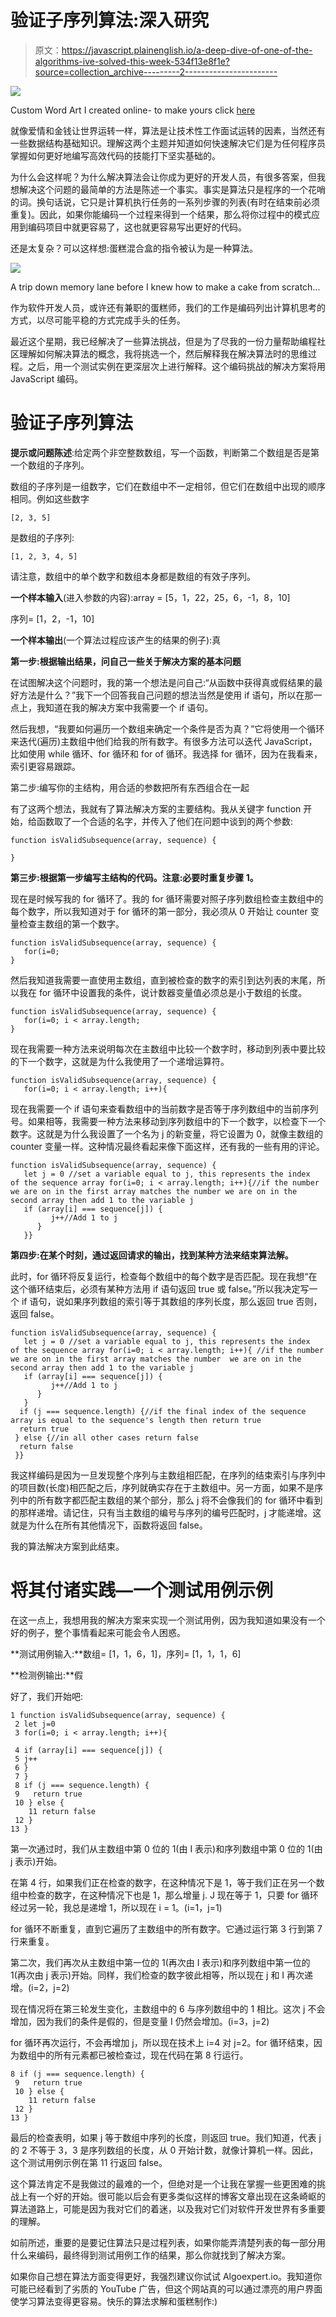 # 验证子序列算法:深入研究

> 原文：<https://javascript.plainenglish.io/a-deep-dive-of-one-of-the-algorithms-ive-solved-this-week-534f13e8f1e?source=collection_archive---------2----------------------->

![](img/9796991d113a155bb33eadcb7d9412c3.png)

Custom Word Art I created online- to make yours click [here](https://wordart.com/create)

就像爱情和金钱让世界运转一样，算法是让技术性工作面试运转的因素，当然还有一些数据结构基础知识。理解这两个主题并知道如何快速解决它们是为任何程序员掌握如何更好地编写高效代码的技能打下坚实基础的。

为什么会这样呢？为什么解决算法会让你成为更好的开发人员，有很多答案，但我想解决这个问题的最简单的方法是陈述一个事实。事实是算法只是程序的一个花哨的词。换句话说，它只是计算机执行任务的一系列步骤的列表(有时在结束前必须重复)。因此，如果你能编码一个过程来得到一个结果，那么将你过程中的模式应用到编码项目中就更容易了，这也就更容易写出更好的代码。

还是太复杂？可以这样想:蛋糕混合盒的指令被认为是一种算法。

![](img/4abfc0e064de009fd40c5eed222c3296.png)

A trip down memory lane before I knew how to make a cake from scratch…

作为软件开发人员，或许还有兼职的蛋糕师，我们的工作是编码列出计算机思考的方式，以尽可能平稳的方式完成手头的任务。

最近这个星期，我已经解决了一些算法挑战，但是为了尽我的一份力量帮助编程社区理解如何解决算法的概念，我将挑选一个，然后解释我在解决算法时的思维过程。之后，用一个测试实例在更深层次上进行解释。这个编码挑战的解决方案将用 JavaScript 编码。

# 验证子序列算法

**提示或问题陈述**:给定两个非空整数数组，写一个函数，判断第二个数组是否是第一个数组的子序列。

数组的子序列是一组数字，它们在数组中不一定相邻，但它们在数组中出现的顺序相同。例如这些数字

```
[2, 3, 5]
```

是数组的子序列:

```
[1, 2, 3, 4, 5]
```

请注意，数组中的单个数字和数组本身都是数组的有效子序列。

**一个样本输入**(进入参数的内容):array = [5，1，22，25，6，-1，8，10]

序列= [1，2，-1，10]

**一个样本输出**(一个算法过程应该产生的结果的例子):真

**第一步:根据输出结果，问自己一些关于解决方案的基本问题**

在试图解决这个问题时，我的第一个想法是问自己:“从函数中获得真或假结果的最好方法是什么？”我下一个回答我自己问题的想法当然是使用 if 语句，所以在那一点上，我知道在我的解决方案中我需要一个 if 语句。

然后我想，“我要如何遍历一个数组来确定一个条件是否为真？”它将使用一个循环来迭代(遍历)主数组中他们给我的所有数字。有很多方法可以迭代 JavaScript，比如使用 while 循环、for 循环和 for of 循环。我选择 for 循环，因为在我看来，索引更容易跟踪。

第二步:编写你的主结构，用合适的参数把所有东西组合在一起

有了这两个想法，我就有了算法解决方案的主要结构。我从关键字 function 开始，给函数取了一个合适的名字，并传入了他们在问题中谈到的两个参数:

```
function isValidSubsequence(array, sequence) {

}
```

**第三步:根据第一步编写主结构的代码。注意:必要时重复步骤 1。**

现在是时候写我的 for 循环了。我的 for 循环需要对照子序列数组检查主数组中的每个数字，所以我知道对于 for 循环的第一部分，我必须从 0 开始让 counter 变量检查主数组的第一个数字。

```
function isValidSubsequence(array, sequence) {
   for(i=0;
}
```

然后我知道我需要一直使用主数组，直到被检查的数字的索引到达列表的末尾，所以我在 for 循环中设置我的条件，说计数器变量值必须总是小于数组的长度。

```
function isValidSubsequence(array, sequence) {
   for(i=0; i < array.length;
}
```

现在我需要一种方法来说明每次在主数组中比较一个数字时，移动到列表中要比较的下一个数字，这就是为什么我使用了一个递增运算符。

```
function isValidSubsequence(array, sequence) {
   for(i=0; i < array.length; i++){ 
```

现在我需要一个 if 语句来查看数组中的当前数字是否等于序列数组中的当前序列号。如果相等，我需要一种方法来移动到序列数组中的下一个数字，以检查下一个数字。这就是为什么我设置了一个名为 j 的新变量，将它设置为 0，就像主数组的 counter 变量一样。这种情况最终看起来像下面这样，还有我的一些有用的评论。

```
function isValidSubsequence(array, sequence) {
   let j = 0 //set a variable equal to j, this represents the index      of the sequence array for(i=0; i < array.length; i++){//if the number we are on in the first array matches the number we are on in the second array then add 1 to the variable j 
   if (array[i] === sequence[j]) {
         j++//Add 1 to j
      }
   }}
```

**第四步:在某个时刻，通过返回请求的输出，找到某种方法来结束算法解。**

此时，for 循环将反复运行，检查每个数组中的每个数字是否匹配。现在我想“在这个循环结束后，必须有某种方法用 if 语句返回 true 或 false。”所以我决定写一个 if 语句，说如果序列数组的索引等于其数组的序列长度，那么返回 true 否则，返回 false。

```
function isValidSubsequence(array, sequence) {
   let j = 0 //set a variable equal to j, this represents the index      of the sequence array for(i=0; i < array.length; i++){ //if the number we are on in the first array matches the number  we are on in the second array then add 1 to the variable j 
   if (array[i] === sequence[j]) {
         j++//Add 1 to j
      }
   }
  if (j === sequence.length) {//if the final index of the sequence array is equal to the sequence's length then return true
  return true
 } else {//in all other cases return false
  return false
 }}
```

我这样编码是因为一旦发现整个序列与主数组相匹配，在序列的结束索引与序列中的项目数(长度)相匹配之后，序列就确实存在于主数组中。另一方面，如果不是序列中的所有数字都匹配主数组的某个部分，那么 j 将不会像我们的 for 循环中看到的那样递增。请记住，只有当主数组的编号与序列的编号匹配时，j 才能递增。这就是为什么在所有其他情况下，函数将返回 false。

我的算法解决方案到此结束。

# 将其付诸实践—一个测试用例示例

在这一点上，我想用我的解决方案来实现一个测试用例，因为我知道如果没有一个好的例子，整个事情看起来可能会令人困惑。

**测试用例输入:**数组= [1，1，6，1]，序列= [1，1，1，6]

**检测例输出:**假

好了，我们开始吧:

```
1 function isValidSubsequence(array, sequence) {
 2 let j=0
 3 for(i=0; i < array.length; i++){

 4 if (array[i] === sequence[j]) {
 5 j++
 6 }
 7 }
 8 if (j === sequence.length) {
 9   return true
 10 } else {
    11 return false
 12 }
13 }
```

第一次通过时，我们从主数组中第 0 位的 1(由 I 表示)和序列数组中第 0 位的 1(由 j 表示)开始。

在第 4 行，如果我们正在检查的数字，在这种情况下是 1，等于我们正在另一个数组中检查的数字，在这种情况下也是 1，那么增量 j. J 现在等于 1，只要 for 循环经过另一轮，我总是递增 1，所以现在 i = 1。(i=1，j=1)

for 循环不断重复，直到它遍历了主数组中的所有数字。它通过运行第 3 行到第 7 行来重复。

第二次，我们再次从主数组中第一位的 1(再次由 I 表示)和序列数组中第一位的 1(再次由 j 表示)开始。同样，我们检查的数字彼此相等，所以现在 j 和 I 再次递增。(i=2，j=2)

现在情况将在第三轮发生变化，主数组中的 6 与序列数组中的 1 相比。这次 j 不会增加，因为我们的条件是假的，但是变量 I 仍然会增加。(i=3，j=2)

for 循环再次运行，不会再增加 j，所以现在技术上 i=4 对 j=2。for 循环结束，因为数组中的所有元素都已被检查过，现在代码在第 8 行运行。

```
8 if (j === sequence.length) {
 9   return true
 10 } else {
    11 return false
 12 }
13 }
```

最后的检查表明，如果 j 等于数组中序列的长度，则返回 true。我们知道，代表 j 的 2 不等于 3，3 是序列数组的长度，从 0 开始计数，就像计算机一样。因此，这个测试用例示例在第 11 行返回 false。

这个算法肯定不是我做过的最难的一个，但绝对是一个让我在掌握一些更困难的挑战上有一个好的开始。很可能以后会有更多类似这样的博客文章出现在这条崎岖的算法道路上，可能是因为我对它们的着迷，以及我对它们对软件开发世界有多重要的理解。

如前所述，重要的是要记住算法只是过程列表，如果你能弄清楚列表的每一部分用什么来编码，最终得到测试用例工作的结果，那么你就找到了解决方案。

如果你自己想在算法方面变得更好，我强烈建议你试试 Algoexpert.io。我知道你可能已经看到了劣质的 YouTube 广告，但这个网站真的可以通过漂亮的用户界面使学习算法变得更容易。快乐的算法求解和蛋糕制作:)